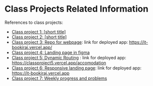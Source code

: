 # Class Projects Related Information

References to class projects:

- [Class project 1: [short title]](/class-projects/class-project-1/)
- [Class project 2: [short title]](/class-projects/class-project-2/)
- [Class project 3: Repo for webpage](/semester_project/): link for deployed app: https://it-bookiraj.vercel.app/
- [Class project 4: Landing page in figma](/class-projects/class-project-4/)
- [Class project 5: Dynamic Routing](/class-projects/class-project-5/dynamic-routing) : link for deployed app: https://classproject5.vercel.app/accomodation
- [Class project 6: Responsive landing page](/class-projects/class-project-4/): link for deployed app: https://it-bookiraj.vercel.app
- [Class project 7: Weekly progress and problems](/class-projects/class-project-7/README.md)
